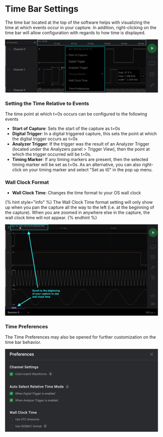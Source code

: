 # Time Bar Settings

The time bar located at the top of the software helps with visualizing the time at which events occur in your capture. In addition, right-clicking on the time bar will allow configuration with regards to how time is displayed.

![](../../.gitbook/assets/screen-shot-2021-04-02-at-2.32.18-pm.png)

### Setting the Time Relative to Events

The time point at which t=0s occurs can be configured to the following events

* **Start of Capture**: Sets the start of the capture as t=0s
* **Digital Trigger**: In a digital triggered capture, this sets the point at which the digital trigger occurs as t=0s
* **Analyzer Trigger**: If the trigger was the result of an Analyzer Trigger \(located under the Analyzers panel &gt; Trigger View\), then the point at which the trigger occurred will be t=0s.
* **Timing Marker**: If any timing markers are present, then the selected timing marker will be set as t=0s. As an alternative, you can also right-click on your timing marker and select "Set as t0" in the pop up menu.

### Wall Clock Format

* **Wall Clock Time**: Changes the time format to your OS wall clock

{% hint style="info" %}
The Wall Clock Time format setting will only show up when you pan the capture all the way to the left \(i.e. at the beginning of the capture\). When you are zoomed in anywhere else in the capture, the wall clock time will not appear.
{% endhint %}

![Scroll to the beginning of capture to see Wall Clock Time](../../.gitbook/assets/screen-shot-2021-04-21-at-5.14.57-pm.png)

### Time Preferences

The Time Preferences may also be opened for further customization on the time bar behavior.

![Time Preferences Window](../../.gitbook/assets/screen-shot-2021-04-02-at-2.41.25-pm.png)






